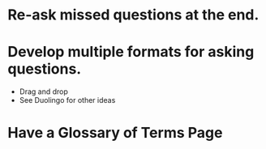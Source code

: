# Re-ask missed questions at the end.

# Develop multiple formats for asking questions.

- Drag and drop
- See Duolingo for other ideas

# Have a Glossary of Terms Page
